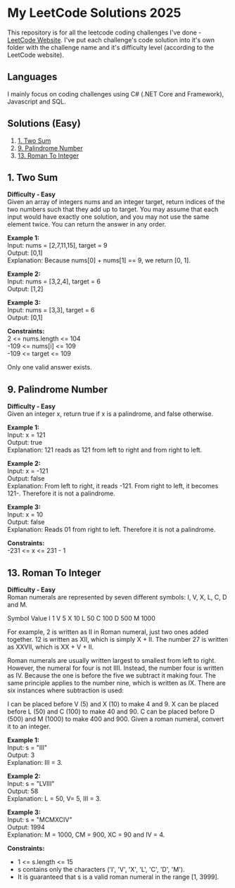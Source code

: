 # My LeetCode Solutions 2025
This repository is for all the leetcode coding challenges I've done - [LeetCode Website](https://leetcode.com/). I've put each challenge's code solution into it's own folder with the challenge name and it's difficulty level (according to the LeetCode website).

## Languages
I mainly focus on coding challenges using C# (.NET Core and Framework), Javascript and SQL.

## Solutions (Easy)
1. [1. Two Sum](#1-two-sum)
2. [9. Palindrome Number](#9-palindrome-number)
3. [13. Roman To Integer](#13-roman-to-integer)

## 1. Two Sum
**Difficulty - Easy**<br>
Given an array of integers nums and an integer target, return indices of the two numbers such that they add up to target. You may assume that each input would have exactly one solution, and you may not use the same element twice. You can return the answer in any order.

**Example 1:**<br>
Input: nums = [2,7,11,15], target = 9<br>
Output: [0,1]<br>
Explanation: Because nums[0] + nums[1] == 9, we return [0, 1].<br>

**Example 2:**<br>
Input: nums = [3,2,4], target = 6<br>
Output: [1,2]<br>

**Example 3:**<br>
Input: nums = [3,3], target = 6<br>
Output: [0,1]<br>

**Constraints:**<br>
2 <= nums.length <= 104<br>
-109 <= nums[i] <= 109<br>
-109 <= target <= 109<br>

Only one valid answer exists.

## 9. Palindrome Number
**Difficulty - Easy**<br>
Given an integer x, return true if x is a palindrome, and false otherwise.

**Example 1:**<br>
Input: x = 121<br>
Output: true<br>
Explanation: 121 reads as 121 from left to right and from right to left.<br>

**Example 2:**<br>
Input: x = -121<br>
Output: false<br>
Explanation: From left to right, it reads -121. From right to left, it becomes 121-. Therefore it is not a palindrome.<br>

**Example 3:**<br>
Input: x = 10<br>
Output: false<br>
Explanation: Reads 01 from right to left. Therefore it is not a palindrome.<br>

**Constraints:**<br>
-231 <= x <= 231 - 1

## 13. Roman To Integer
**Difficulty - Easy**<br>
Roman numerals are represented by seven different symbols: I, V, X, L, C, D and M.

Symbol       Value
I             1
V             5
X             10
L             50
C             100
D             500
M             1000

For example, 2 is written as II in Roman numeral, just two ones added together. 12 is written as XII, which is simply X + II. The number 27 is written as XXVII, which is XX + V + II.

Roman numerals are usually written largest to smallest from left to right. However, the numeral for four is not IIII. Instead, the number four is written as IV. Because the one is before the five we subtract it making four. The same principle applies to the number nine, which is written as IX. There are six instances where subtraction is used:

I can be placed before V (5) and X (10) to make 4 and 9. 
X can be placed before L (50) and C (100) to make 40 and 90. 
C can be placed before D (500) and M (1000) to make 400 and 900.
Given a roman numeral, convert it to an integer.

**Example 1:**<br>
Input: s = "III"<br>
Output: 3<br>
Explanation: III = 3.<br>

**Example 2:**<br>
Input: s = "LVIII"<br>
Output: 58<br>
Explanation: L = 50, V= 5, III = 3.<br>

**Example 3:**<br>
Input: s = "MCMXCIV"<br>
Output: 1994<br>
Explanation: M = 1000, CM = 900, XC = 90 and IV = 4.<br>
 
**Constraints:**<br>
- 1 <= s.length <= 15<br>
- s contains only the characters ('I', 'V', 'X', 'L', 'C', 'D', 'M').<br>
- It is guaranteed that s is a valid roman numeral in the range [1, 3999].<br>